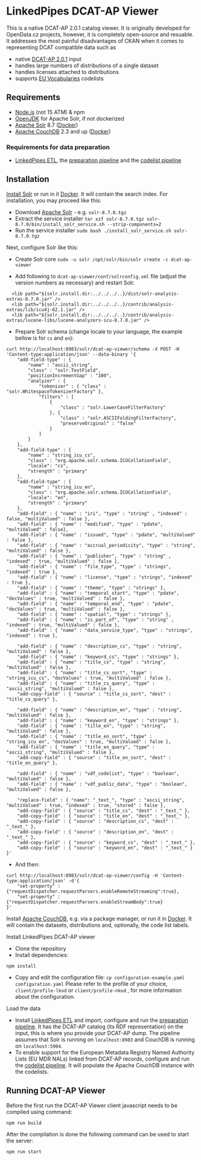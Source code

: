 # LinkedPipes DCAT-AP Viewer

This is a native DCAT-AP 2.0.1 catalog viewer. 
It is originally developed for OpenData.cz projects, however, it is completely open-source and resuable. 
It addresses the most painful disadvantages of CKAN when it comes to representing DCAT compatible data such as
- native [DCAT-AP 2.0.1] input
- handles large numbers of distributions of a single dataset
- handles licenses attached to distributions
- supports [EU Vocabularies] codelists

## Requirements
- [Node.js] (not 15 ATM) & npm
- [OpenJDK] for Apache Solr, if not dockerized
- [Apache Solr] 8.7 ([Docker](https://hub.docker.com/_/solr/))
- [Apache CouchDB] 2.3 and up ([Docker](https://hub.docker.com/_/couchdb/))

### Requirements for data preparation
- [LinkedPipes ETL], the [preparation pipeline] and the [codelist pipeline]

## Installation
[Install Solr](https://lucene.apache.org/solr/guide/8_7/installing-solr.html) or run in it [Docker](https://hub.docker.com/_/solr/).
It will contain the search index. 
For installation, you may proceed like this:
- Download [Apache Solr] - e.g. ```solr-8.7.0.tgz```
- Extract the service installer ```tar xzf solr-8.7.0.tgz solr-8.7.0/bin/install_solr_service.sh --strip-components=2```
- Run the service installer ```sudo bash ./install_solr_service.sh solr-8.7.0.tgz```

Next, configure Solr like this:
- Create Solr core ```sudo -u solr /opt/solr/bin/solr create -c dcat-ap-viewer```

- Add following to `dcat-ap-viewer/conf/solrconfig.xml` file (adjust the version numbers as necessary) and restart Solr.
```
  <lib path="${solr.install.dir:../../../..}/dist/solr-analysis-extras-8.7.0.jar" />  
  <lib path="${solr.install.dir:../../../..}/contrib/analysis-extras/lib/icu4j-62.1.jar" />  
  <lib path="${solr.install.dir:../../../..}/contrib/analysis-extras/lucene-libs/lucene-analyzers-icu-8.7.0.jar" />
```

- Prepare Solr schema (change locale to your language, the example bellow is for `cs` and `en`):
```
curl http://localhost:8983/solr/dcat-ap-viewer/schema -X POST -H 'Content-type:application/json' --data-binary '{
    "add-field-type" : {
        "name" : "ascii_string",
        "class" : "solr.TextField",
        "positionIncrementGap" : "100",
        "analyzer" : {
            "tokenizer" : { "class" : "solr.WhitespaceTokenizerFactory" },
            "filters" : [
                { 
                    "class" : "solr.LowerCaseFilterFactory" 
                }, { 
                    "class" : "solr.ASCIIFoldingFilterFactory",
                    "preserveOriginal" : "false" 
                }
            ]
        }
    },
    "add-field-type" : {
        "name" : "string_icu_cs",
        "class" : "org.apache.solr.schema.ICUCollationField",
        "locale": "cs",
        "strength" : "primary"
    },    
    "add-field-type" : {
        "name" : "string_icu_en",
        "class" : "org.apache.solr.schema.ICUCollationField",
        "locale": "en",
        "strength" : "primary"
    },
    "add-field" : { "name" : "iri", "type" : "string" , "indexed" : false, "multiValued" : false },
    "add-field" : { "name" : "modified", "type" : "pdate", "multiValued" : false},
    "add-field" : { "name" : "issued", "type" : "pdate", "multiValued" : false },
    "add-field" : { "name" : "accrual_periodicity", "type" : "string", "multiValued" : false },
    "add-field" : { "name" : "publisher", "type" : "string" , "indexed" : true, "multiValued" : false },
    "add-field" : { "name" : "file_type", "type" : "strings", "indexed" : true },
    "add-field" : { "name" : "license", "type" : "strings", "indexed" : true },
    "add-field" : { "name" : "theme", "type" : "strings" },
    "add-field" : { "name" : "temporal_start", "type" : "pdate", "docValues" : true, "multiValued" : false },
    "add-field" : { "name" : "temporal_end", "type" : "pdate", "docValues" : true, "multiValued" : false },
    "add-field" : { "name" : "spatial", "type" : "strings" },
    "add-field" : { "name" : "is_part_of", "type" : "string" , "indexed" : true, "multiValued" : false },
    "add-field" : { "name" : "data_service_type", "type" : "strings", "indexed" : true },

    "add-field" : { "name" : "description_cs", "type" : "string", "multiValued" : false },
    "add-field" : { "name" : "keyword_cs", "type" : "strings" },
    "add-field" : { "name" : "title_cs", "type" : "string", "multiValued" : false },
    "add-field" : { "name" : "title_cs_sort", "type" : "string_icu_cs", "docValues" : true, "multiValued" : false },
    "add-field" : { "name" : "title_cs_query", "type" : "ascii_string", "multiValued" : false },
    "add-copy-field" : { "source" : "title_cs_sort", "dest" : "title_cs_query" },

    "add-field" : { "name" : "description_en", "type" : "string", "multiValued" : false },
    "add-field" : { "name" : "keyword_en", "type" : "strings" },
    "add-field" : { "name" : "title_en", "type" : "string", "multiValued" : false },
    "add-field" : { "name" : "title_en_sort", "type" : "string_icu_en", "docValues" : true, "multiValued" : false },
    "add-field" : { "name" : "title_en_query", "type" : "ascii_string", "multiValued" : false },
    "add-copy-field" : { "source" : "title_en_sort", "dest" : "title_en_query" },

    "add-field" : { "name" : "vdf_codelist", "type" : "boolean", "multiValued" : false },
    "add-field" : { "name" : "vdf_public_data", "type" : "boolean", "multiValued" : false },    

    "replace-field" : { "name": "_text_", "type" : "ascii_string", "multiValued" : true, "indexed" : true, "stored" : false },
    "add-copy-field" : { "source" : "title_cs", "dest" : "_text_" },
    "add-copy-field" : { "source" : "title_en", "dest" : "_text_" },
    "add-copy-field" : { "source" : "description_cs", "dest" : "_text_" },
    "add-copy-field" : { "source" : "description_en", "dest" : "_text_" },
    "add-copy-field" : { "source" : "keyword_cs", "dest" : "_text_" },
    "add-copy-field" : { "source" : "keyword_en", "dest" : "_text_" }    
}'
```
- And then:
```
curl http://localhost:8983/solr/dcat-ap-viewer/config -H 'Content-type:application/json' -d'{
    "set-property" : {"requestDispatcher.requestParsers.enableRemoteStreaming":true},
    "set-property" : {"requestDispatcher.requestParsers.enableStreamBody":true}
}'
```

Install [Apache CouchDB], e.g. via a package manager, or run it in [Docker](https://hub.docker.com/_/couchdb/).
It will contain the datasets, distributions and, optionally, the code list labels.

Install LinkedPipes DCAT-AP viewer
- Clone the repository
- Install dependencies:
```
npm install
```
- Copy and edit the configuration file: ```cp configuration-example.yaml configuration.yaml```
  Please refer to the profile of your choice, ```client/profile-lkod``` or ```client/profile-nkod``` , for more information about the configuration.
  

Load the data
- Install [LinkedPipes ETL] and import, configure and run the [preparation pipeline]. It has the DCAT-AP catalog (its RDF representation) on the input, this is where you provide your DCAT-AP dump. The pipeline assumes that Solr is running on ```localhost:8983``` and CouchDB is running on ```localhost:5984```.
- To enable support for the European Metadata Registry Named Authority Lists (EU MDR NALs) linked from DCAT-AP records, configure and run the [codelist pipeline]. It will populate the Apache CouchDB instance with the codelists.

## Running DCAT-AP Viewer
Before the first run the DCAT-AP Viewer client javascript needs to be compiled using command:
```
npm run build
``` 
After the compilation is done the following command can be used to start the server:
```
npm run start
```

[OpenJDK]: <https://jdk.java.net/15/>
[Node.js]: <https://nodejs.org>
[Apache Solr]: <http://lucene.apache.org/solr/>
[Apache CouchDB]: <http://couchdb.apache.org/>
[LinkedPipes ETL]: <https://etl.linkedpipes.com>
[preparation pipeline]: <https://raw.githubusercontent.com/linkedpipes/dcat-ap-viewer/nkod/lp-etl/dcatap2lpdav.jsonld>
[codelist pipeline]: <https://raw.githubusercontent.com/linkedpipes/dcat-ap-viewer/nkod/lp-etl/eumdrnals2couchdb.jsonld>
[DCAT-AP 2.0.1]: <https://joinup.ec.europa.eu/collection/semantic-interoperability-community-semic/solution/dcat-application-profile-data-portals-europe/release/201-0>
[EU Vocabularies]: <https://publications.europa.eu/en/web/eu-vocabularies/controlled-vocabularies>

